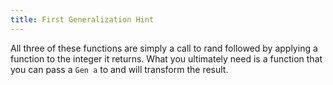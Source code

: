 ```yaml
---
title: First Generalization Hint
---
```


All three of these functions are simply a call to rand followed by applying a
function to the integer it returns.  What you ultimately need is a function
that you can pass a `Gen a` to and will transform the result.

